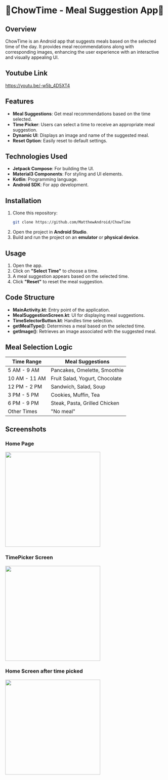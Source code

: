 # 🍴ChowTime - Meal Suggestion App🍴

## Overview
ChowTime is an Android app that suggests meals based on the selected time of the day. It provides meal recommendations along with corresponding images, enhancing the user experience with an interactive and visually appealing UI.

## Youtube Link
https://youtu.be/-w5b_4D5XT4

## Features
- **Meal Suggestions**: Get meal recommendations based on the time selected.
- **Time Picker**: Users can select a time to receive an appropriate meal suggestion.
- **Dynamic UI**: Displays an image and name of the suggested meal.
- **Reset Option**: Easily reset to default settings.

## Technologies Used
- **Jetpack Compose**: For building the UI.
- **Material3 Components**: For styling and UI elements.
- **Kotlin**: Programming language.
- **Android SDK**: For app development.

## Installation
1. Clone this repository:
   ```sh
   git clone https://github.com/MatthewAndroid/ChowTime
   ```
2. Open the project in **Android Studio**.
3. Build and run the project on an **emulator** or **physical device**.

## Usage
1. Open the app.
2. Click on **"Select Time"** to choose a time.
3. A meal suggestion appears based on the selected time.
4. Click **"Reset"** to reset the meal suggestion.

## Code Structure
- **MainActivity.kt**: Entry point of the application.
- **MealSuggestionScreen.kt**: UI for displaying meal suggestions.
- **TimeSelectorButton.kt**: Handles time selection.
- **getMealType()**: Determines a meal based on the selected time.
- **getImage()**: Retrieves an image associated with the suggested meal.

## Meal Selection Logic
| Time Range | Meal Suggestions |
|------------|-----------------|
| 5 AM - 9 AM | Pancakes, Omelette, Smoothie |
| 10 AM - 11 AM | Fruit Salad, Yogurt, Chocolate |
| 12 PM - 2 PM | Sandwich, Salad, Soup |
| 3 PM - 5 PM | Cookies, Muffin, Tea |
| 6 PM - 9 PM | Steak, Pasta, Grilled Chicken |
| Other Times | "No meal" |


## Screenshots

### Home Page
<img src="https://github.com/user-attachments/assets/97c16727-cdaa-43d1-ac68-bc84f8213fc1" width="300">

### TimePicker Screen
<img src="https://github.com/user-attachments/assets/9a3df44e-eaba-42ea-b4fc-8b927009c0d8" width="300">

### Home Screen after time picked
<img src="https://github.com/user-attachments/assets/95cfdda1-e020-4add-8684-7c2598bd3bab" width="300">






